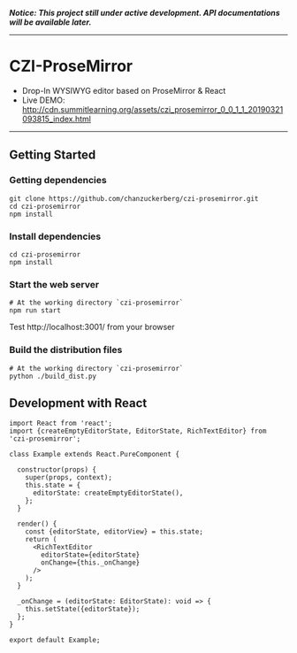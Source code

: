 
***Notice: This project still under active development. API documentations will be available later.***

---

# CZI-ProseMirror

+ Drop-In WYSIWYG editor based on ProseMirror & React
+ Live DEMO: http://cdn.summitlearning.org/assets/czi_prosemirror_0_0_1_1_20190321093815_index.html

---

## Getting Started

### Getting dependencies

```
git clone https://github.com/chanzuckerberg/czi-prosemirror.git
cd czi-prosemirror
npm install
```


### Install dependencies
```
cd czi-prosemirror
npm install
```

### Start the web server

```
# At the working directory `czi-prosemirror`
npm run start
```
Test http://localhost:3001/ from your browser

### Build the distribution files

```
# At the working directory `czi-prosemirror`
python ./build_dist.py
```

## Development with React

```
import React from 'react';
import {createEmptyEditorState, EditorState, RichTextEditor} from 'czi-prosemirror';

class Example extends React.PureComponent {

  constructor(props) {
    super(props, context);
    this.state = {
      editorState: createEmptyEditorState(),
    };
  }

  render() {
    const {editorState, editorView} = this.state;
    return (
      <RichTextEditor
        editorState={editorState}
        onChange={this._onChange}
      />
    );
  }

  _onChange = (editorState: EditorState): void => {
    this.setState({editorState});
  };
}

export default Example;
```
